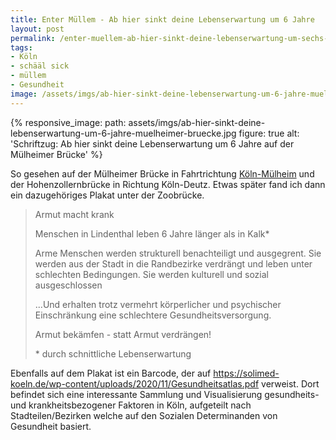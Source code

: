 ```yaml
---
title: Enter Müllem - Ab hier sinkt deine Lebenserwartung um 6 Jahre
layout: post
permalink: /enter-muellem-ab-hier-sinkt-deine-lebenserwartung-um-sechs-jahre.html
tags:
- Köln
- schääl sick
- müllem
- Gesundheit
image: /assets/imgs/ab-hier-sinkt-deine-lebenserwartung-um-6-jahre-muelheimer-bruecke.jpg 
---
```

{% responsive_image: 
path: assets/imgs/ab-hier-sinkt-deine-lebenserwartung-um-6-jahre-muelheimer-bruecke.jpg 
figure: true 
alt: 'Schriftzug: Ab hier sinkt deine Lebenserwartung um 6 Jahre auf der Mülheimer Brücke' %}

So gesehen auf der Mülheimer Brücke in Fahrtrichtung [Köln-Mülheim](/thema/mullem/) 
und der Hohenzollernbrücke in Richtung Köln-Deutz.
Etwas später fand ich dann ein dazugehöriges Plakat unter der Zoobrücke.<!--break-->

> Armut macht krank
>
> Menschen in Lindenthal leben 6 Jahre länger als in Kalk*
>
> Arme Menschen werden strukturell benachteiligt und ausgegrent.
> Sie werden aus der Stadt in die Randbezirke verdrängt und leben unter schlechten Bedingungen.
> Sie werden kulturell und sozial ausgeschlossen
> 
> ...Und erhalten trotz vermehrt körperlicher und psychischer Einschränkung
> eine schlechtere Gesundheitsversorgung.
>
> Armut bekämfen - statt Armut verdrängen! 
>
> \* durch schnittliche Lebenserwartung

Ebenfalls auf dem Plakat ist ein Barcode, der auf 
<https://solimed-koeln.de/wp-content/uploads/2020/11/Gesundheitsatlas.pdf> verweist.
Dort befindet sich eine interessante Sammlung und Visualisierung  gesundheits- 
und krankheitsbezogener Faktoren in Köln, aufgeteilt nach Stadteilen/Bezirken
welche auf den Sozialen Determinanden von Gesundheit basiert.

